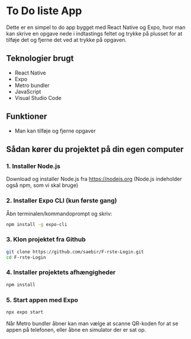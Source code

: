 # To Do liste App
Dette er en simpel to do app bygget med React Native og Expo, hvor man kan skrive en opgave nede i indtastings feltet og trykke på plusset for at tilføje det og fjerne det ved at trykke på opgaven. 

## Teknologier brugt
- React Native
- Expo
- Metro bundler
- JavaScript 
- Visual Studio Code 

## Funktioner
- Man kan tilføje og fjerne opgaver

## Sådan kører du projektet på din egen computer
### 1. Installer Node.js
   
Download og installer Node.js fra https://nodejs.org
(Node.js indeholder også npm, som vi skal bruge)

### 2. Installer Expo CLI (kun første gang)
   
Åbn terminalen/kommandoprompt og skriv:

```bash
npm install -g expo-cli
```

### 3. Klon projektet fra Github

```bash
git clone https://github.com/saebir/F-rste-Login.git
cd F-rste-Login
```

### 4. Installer projektets afhængigheder

```bash
npm install
```

### 5. Start appen med Expo

```bash
npx expo start
```

Når Metro bundler åbner kan man vælge at scanne QR-koden for at se appen på telefonen, eller åbne en simulator der er sat op.
